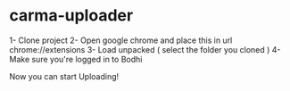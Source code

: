 # carma-uploader

1- Clone project
2- Open google chrome and place this in url chrome://extensions
3- Load unpacked ( select the folder you cloned )
4- Make sure you're logged in to Bodhi 

Now you can start Uploading!
